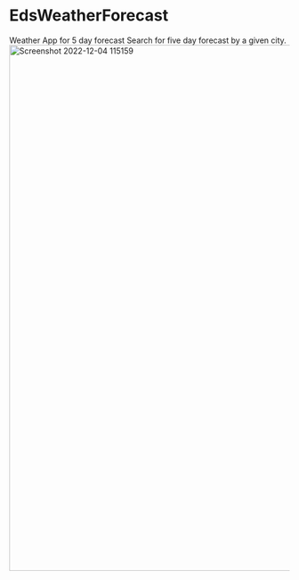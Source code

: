 # EdsWeatherForecast
Weather App for 5 day forecast 
Search for five day forecast by a given city. 
<img width="943" alt="Screenshot 2022-12-04 115159" src="https://user-images.githubusercontent.com/84059980/205512254-11d0bf08-deeb-4ee3-b4de-85bb519c3416.png">
